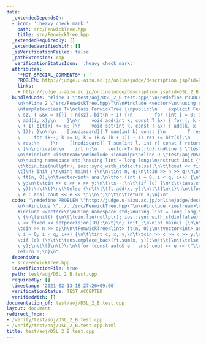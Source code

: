 ```yaml
---
data:
  _extendedDependsOn:
  - icon: ':heavy_check_mark:'
    path: src/FenwickTree.hpp
    title: src/FenwickTree.hpp
  _extendedRequiredBy: []
  _extendedVerifiedWith: []
  _isVerificationFailed: false
  _pathExtension: cpp
  _verificationStatusIcon: ':heavy_check_mark:'
  attributes:
    '*NOT_SPECIAL_COMMENTS*': ''
    PROBLEM: http://judge.u-aizu.ac.jp/onlinejudge/description.jsp?id=DSL_2_B
    links:
    - http://judge.u-aizu.ac.jp/onlinejudge/description.jsp?id=DSL_2_B
  bundledCode: "#line 1 \"test/aoj/DSL_2_B.test.cpp\"\n\n#define PROBLEM \"http://judge.u-aizu.ac.jp/onlinejudge/description.jsp?id=DSL_2_B\"\
    \n\n#line 2 \"src/FenwickTree.hpp\"\n\n#include <vector>\n\nusing namespace std;\n\
    \ntemplate<class T>\nclass FenwickTree {\npublic:\n    explicit FenwickTree(int\
    \ sz, T &&x = T{}) : n(sz), bit(n + 1) {\n        for (int i = 0; i < n; i++)\
    \ add(i, x);\n    }\n\n    void add(int k, const T &x) { for (; k < n; k |= k\
    \ + 1) bit[k] += x; }\n    void set(int k, const T &x) { add(k, x - sum(k, k +\
    \ 1)); }\n\n\n    [[nodiscard]] T sum(int k) const {\n        T res = 0;\n   \
    \     for (k--; k >= 0; k = (k & (k + 1)) - 1) res += bit[k];\n        return\
    \ res;\n    }\n    [[nodiscard]] T sum(int l, int r) const { return sum(r) - sum(l);\
    \ }\n\nprivate:\n    int n;\n    vector<T> bit;\n};\n#line 5 \"test/aoj/DSL_2_B.test.cpp\"\
    \n\n#include <iostream>\n#include <iomanip>\n#line 9 \"test/aoj/DSL_2_B.test.cpp\"\
    \n\nusing namespace std;\nusing lint = long long;\n\nstruct init {\n\tinit() {\n\
    \t\tcin.tie(nullptr); ios::sync_with_stdio(false);\n\t\tcout << fixed << setprecision(10);\n\
    \t}\n} init_;\n\nint main() {\n\n\tint n, q;\n\tcin >> n >> q;\n\n\tFenwickTree<lint>\
    \ ft(n, 0);\n\tvector<int> ans;\n\tfor (int i = 0; i < q; i++) {\n\t\tint c, x,\
    \ y;\n\t\tcin >> c >> x >> y;\n\t\tx--;\n\t\tif (c) {\n\t\t\tans.emplace_back(ft.sum(x,\
    \ y));\n\t\t}\n\t\telse {\n\t\t\tft.add(x, y);\n\t\t}\n\t}\n\n\tfor (const auto&\
    \ e : ans) cout << e << \"\\n\";\n\t\n\treturn 0;\n}\n"
  code: "\n#define PROBLEM \"http://judge.u-aizu.ac.jp/onlinejudge/description.jsp?id=DSL_2_B\"\
    \n\n#include \"../../src/FenwickTree.hpp\"\n\n#include <iostream>\n#include <iomanip>\n\
    #include <vector>\n\nusing namespace std;\nusing lint = long long;\n\nstruct init\
    \ {\n\tinit() {\n\t\tcin.tie(nullptr); ios::sync_with_stdio(false);\n\t\tcout\
    \ << fixed << setprecision(10);\n\t}\n} init_;\n\nint main() {\n\n\tint n, q;\n\
    \tcin >> n >> q;\n\n\tFenwickTree<lint> ft(n, 0);\n\tvector<int> ans;\n\tfor (int\
    \ i = 0; i < q; i++) {\n\t\tint c, x, y;\n\t\tcin >> c >> x >> y;\n\t\tx--;\n\t\
    \tif (c) {\n\t\t\tans.emplace_back(ft.sum(x, y));\n\t\t}\n\t\telse {\n\t\t\tft.add(x,\
    \ y);\n\t\t}\n\t}\n\n\tfor (const auto& e : ans) cout << e << \"\\n\";\n\t\n\t\
    return 0;\n}\n"
  dependsOn:
  - src/FenwickTree.hpp
  isVerificationFile: true
  path: test/aoj/DSL_2_B.test.cpp
  requiredBy: []
  timestamp: '2021-02-13 18:27:26+09:00'
  verificationStatus: TEST_ACCEPTED
  verifiedWith: []
documentation_of: test/aoj/DSL_2_B.test.cpp
layout: document
redirect_from:
- /verify/test/aoj/DSL_2_B.test.cpp
- /verify/test/aoj/DSL_2_B.test.cpp.html
title: test/aoj/DSL_2_B.test.cpp
---
```


